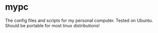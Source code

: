 # mypc

The config files and scripts for my personal computer. Tested on Ubuntu. Should be portable for most linux distributions!
